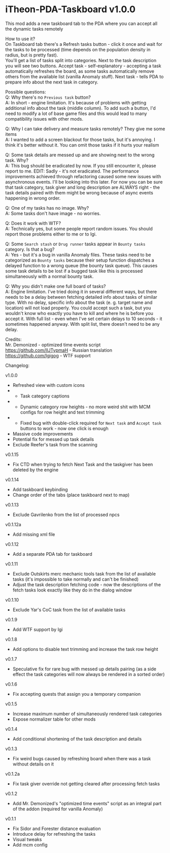 # iTheon-PDA-Taskboard v1.0.0

This mod adds a new taskboard tab to the PDA where you can accept all the dynamic tasks remotely

How to use it? <br>
On Taskboard tab there's a Refresh tasks button - click it once and wait for the tasks to be processed (time depends on the population density in radius, but is pretty fast). <br>
You'll get a list of tasks split into categories. Next to the task description you will see two buttons. Accept task - self-explanatory - accepting a task automatically refreshes the board, as some tasks automatically remove others from the available list (vanilla Anomaly stuff). Next task - tells PDA to prepare info about the next task in category.


Possible questions: <br>
Q: Why there's no `Previous task` button? <br>
A: In short - engine limitation. It's because of problems with getting additional info about the task (middle column). To add such a button, I'd need to modify a lot of base game files and this would lead to many compatibility issues with other mods.

Q: Why I can take delivery and measure tasks remotely? They give me some items <br>
A: I wanted to add a screen blackout for those tasks, but it's annoying. I think it's better without it. You can omit those tasks if it hurts your realism

Q: Some task details are messed up and are showing next to the wrong task. Why? <br>
A: This bug should be eradicated by now. If you still encounter it, please report to me. EDIT: Sadly - it's not eradicated. The performance improvements achieved through refactoring caused some new issues with asynchronous events. I'll be looking into this later. For now you can be sure that task category, task giver and long description are ALWAYS right - the task details paired with them might be wrong because of async events happening in wrong order.

Q: One of my tasks has no image. Why? <br>
A: Some tasks don't have image - no worries.

Q: Does it work with WTF? <br>
A: Technically yes, but some people report random issues. You should report those problems either to me or to Igi.

Q: Some `Search stash` or `Drug runner` tasks appear in `Bounty tasks` category. Is that a bug? <br>
A: Yes - but it's a bug in vanilla Anomaly files. These tasks need to be categorized as `Bounty tasks` because their setup function dispatches a delayed function to a wrong queue (the bounty task queue). This causes some task details to be lost if a bugged task like this is processed simultaneously with a normal bounty task.

Q: Why you didn't make one full board of tasks? <br>
A: Engine limitation. I've tried doing it in several different ways, but there needs to be a delay between fetching detailed info about tasks of similar type. With no delay, specific info about the task (e. g. target name and location) will not load properly. You could accept such a task, but you wouldn't know who exactly you have to kill and where he is before you accept it. With full list - even when I've set certain delays to 10 seconds - it sometimes happened anyway. With split list, there doesn't need to be any delay.

Credits:<br>
Mr. Demonized - optimized time events script<br>
https://github.com/IIJTypmaH - Russian translation<br>
https://github.com/Igigog - WTF support

Changelog:

v1.0.0
- Refreshed view with custom icons<br>
- * Task category captions<br>
- * Dynamic category row heights - no more weird shit with MCM configs for row height and text trimming<br>
- * Fixed bug with double-click required for `Next task` and `Accept task` buttons to work - now one click is enough<br>
- Massive code improvements
- Potential fix for messed up task details
- Exclude Reefer's task from the scanning

v0.1.15
- Fix CTD when trying to fetch Next Task and the taskgiver has been deleted by the engine

v0.1.14
- Add taskboard keybinding
- Change order of the tabs (place taskboard next to map)

v0.1.13
- Exclude Gavrilenko from the list of processed npcs

v0.1.12a
- Add missing xml file

v0.1.12
- Add a separate PDA tab for taskboard

v0.1.11
- Exclude Outskirts merc mechanic tools task from the list of available tasks (it's impossible to take normally and can't be finished)
- Adjust the task description fetching code - now the descriptions of the fetch tasks look exactly like they do in the dialog window

v0.1.10
- Exclude Yar's CoC task from the list of available tasks

v0.1.9
- Add WTF support by Igi

v0.1.8
- Add options to disable text trimming and increase the task row height

v0.1.7
- Speculative fix for rare bug with messed up details pairing (as a side effect the task categories will now always be rendered in a sorted order)

v0.1.6
- Fix accepting quests that assign you a temporary companion

v0.1.5
- Increase maximum number of simultaneously rendered task categories
- Expose normalizer table for other mods

v0.1.4
- Add conditional shortening of the task description and details

v0.1.3
- Fix weird bugs caused by refreshing board when there was a task without details on it

v0.1.2a
- Fix task giver override not getting cleared after processing fetch tasks

v0.1.2
- Add Mr. Demonized's "optimized time events" script as an integral part of the addon (required for vanilla Anomaly)

v0.1.1
- Fix Sidor and Forester distance evaluation<br>
- Introduce delay for refreshing the tasks<br>
- Visual tweaks<br>
- Add mcm config
